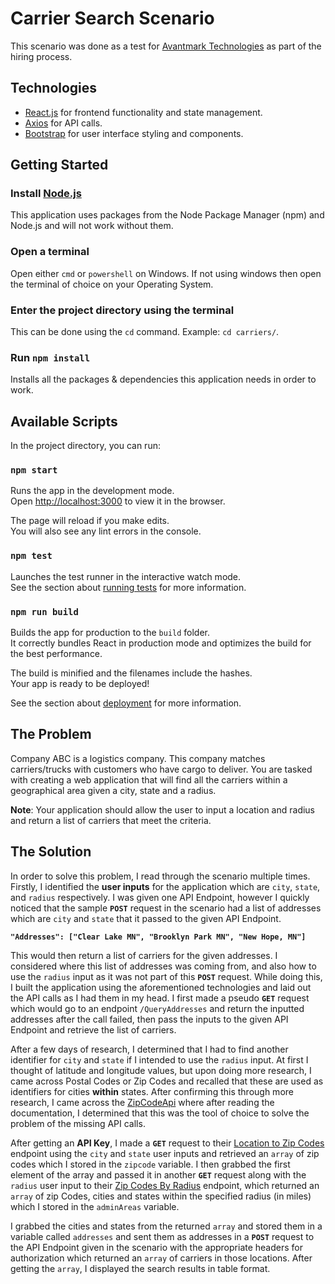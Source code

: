 # Carrier Search Scenario

This scenario was done as a test for [Avantmark Technologies](https://avantmark.com/) as part of the hiring process.

## Technologies

- [React.js](https://reactjs.org/) for frontend functionality and state management.
- [Axios](https://www.npmjs.com/package/axios) for API calls.
- [Bootstrap](https://getbootstrap.com/) for user interface styling and components.

## Getting Started

### Install [Node.js](https://nodejs.org/en/)

This application uses packages from the Node Package Manager (npm) and Node.js and will not work without them.

### Open a terminal

Open either `cmd` or `powershell` on Windows. If not using windows then open the terminal of choice on your Operating System.

### Enter the project directory using the terminal

This can be done using the `cd` command. Example: `cd carriers/`.

### Run `npm install`

Installs all the packages & dependencies this application needs in order to work.

## Available Scripts

In the project directory, you can run:

### `npm start`

Runs the app in the development mode.<br>
Open [http://localhost:3000](http://localhost:3000) to view it in the browser.

The page will reload if you make edits.<br>
You will also see any lint errors in the console.

### `npm test`

Launches the test runner in the interactive watch mode.<br>
See the section about [running tests](https://facebook.github.io/create-react-app/docs/running-tests) for more information.

### `npm run build`

Builds the app for production to the `build` folder.<br>
It correctly bundles React in production mode and optimizes the build for the best performance.

The build is minified and the filenames include the hashes.<br>
Your app is ready to be deployed!

See the section about [deployment](https://facebook.github.io/create-react-app/docs/deployment) for more information.

## The Problem

Company ABC is a logistics company. This company matches carriers/trucks with customers who have
cargo to deliver. You are tasked with creating a web application that will find all the carriers within a
geographical area given a city, state and a radius.

**Note**: Your application should allow the user to input a location and radius and return a list of carriers
that meet the criteria.

## The Solution

In order to solve this problem, I read through the scenario multiple times. Firstly, I identified the **user inputs** for the
application which are `city`, `state`, and `radius` respectively. I was given one API Endpoint, however I quickly noticed
that the sample **`POST`** request in the scenario had a list of addresses which are `city` and `state` that it passed to
the given API Endpoint.

**`"Addresses": ["Clear Lake MN", "Brooklyn Park MN", "New Hope, MN"]`**

This would then return a list of carriers for the given addresses. I considered where this list of addresses was coming from,
and also how to use the `radius` input as it was not part of this **`POST`** request. While doing this, I built the application using the aforementioned technologies and laid out the API calls as I had them in my head. I first made a pseudo **`GET`** request which would go to
an endpoint `/QueryAddresses` and return the inputted addresses after the call failed, then pass the inputs to the given API Endpoint
and retrieve the list of carriers.

After a few days of research, I determined that I had to find another identifier for `city` and `state` if I intended to use the `radius` input. At first I thought of latitude and longitude values, but upon doing more research, I came across Postal Codes or Zip Codes and recalled that these are used as identifiers for cities **within** states. After confirming this through more research, I came across the [ZipCodeApi](https://www.zipcodeapi.com/) where after reading the documentation, I determined that this was the tool of choice to solve the problem of the missing API calls.

After getting an **API Key**, I made a **`GET`** request to their [Location to Zip Codes](https://www.zipcodeapi.com/API#locToZips) endpoint using the `city` and `state` user inputs and retrieved an `array` of zip codes which I stored in the `zipcode` variable. I then grabbed the first element of the array and passed it in another **`GET`** request along with the `radius` user input to their [Zip Codes By Radius](https://www.zipcodeapi.com/API#radius) endpoint, which returned an `array` of zip Codes, cities and states within the specified radius (in miles) which I stored in the `adminAreas` variable.

I grabbed the cities and states from the returned `array` and stored them in a variable called `addresses` and sent them as addresses in a **`POST`** request to the API Endpoint given in the scenario with the appropriate headers for authorization which returned an `array` of carriers in those locations. After getting the `array`, I displayed the search results in table format.

